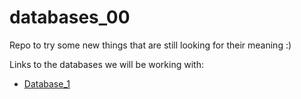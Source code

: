 # databases_00
Repo to try some new things that are still looking for their meaning :)

Links to the databases we will be working with:
- [Database_1](https://drive.google.com/drive/folders/14y_I6Tey1FNHOdtzvbATvOINTyqFBkjM?usp=sharing)